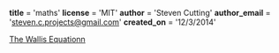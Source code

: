 __title__ = 'maths'
__license__ = 'MIT'
__author__ = 'Steven Cutting'
__author_email__ = 'steven.c.projects@gmail.com'
__created_on__ = '12/3/2014'

[The Wallis Equationn](http://mathworld.wolfram.com/WallisFormula.html)